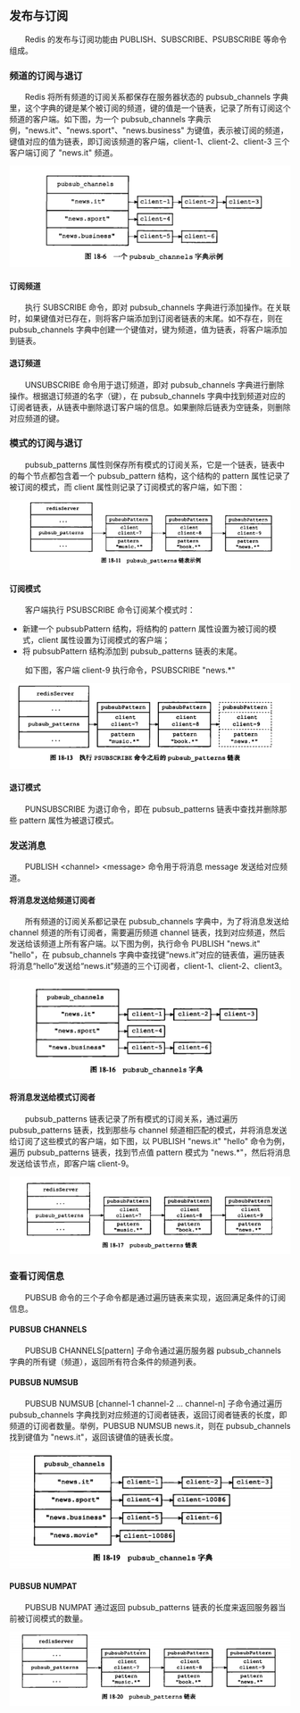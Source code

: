 
## 发布与订阅
　　Redis 的发布与订阅功能由 PUBLISH、SUBSCRIBE、PSUBSCRIBE 等命令组成。

### 频道的订阅与退订
　　Redis 将所有频道的订阅关系都保存在服务器状态的 pubsub_channels 字典里，这个字典的键是某个被订阅的频道，键的值是一个链表，记录了所有订阅这个频道的客户端。如下图，为一个 pubsub_channels 字典示例，"news.it"、"news.sport"、"news.business" 为键值，表示被订阅的频道，键值对应的值为链表，即订阅该频道的客户端，client-1、client-2、client-3 三个客户端订阅了 "news.it" 频道。
  
![avatar](chapter_18_p1.png)

#### 订阅频道
　　执行 SUBSCRIBE 命令，即对 pubsub_channels 字典进行添加操作。在关联时，如果键值对已存在，则将客户端添加到订阅者链表的末尾。如不存在，则在 pubsub_channels 字典中创建一个键值对，键为频道，值为链表，将客户端添加到链表。

#### 退订频道
　　UNSUBSCRIBE 命令用于退订频道，即对 pubsub_channels 字典进行删除操作。根据退订频道的名字（键），在 pubsub_channels 字典中找到频道对应的订阅者链表，从链表中删除退订客户端的信息。如果删除后链表为空链条，则删除对应频道的键。

### 模式的订阅与退订
　　pubsub_patterns 属性则保存所有模式的订阅关系，它是一个链表，链表中的每个节点都包含着一个 pubsub_pattern 结构，这个结构的 pattern 属性记录了被订阅的模式，而 client 属性则记录了订阅模式的客户端，如下图：
  
![avatar](chapter_18_p2.png)

#### 订阅模式
　　客户端执行 PSUBSCRIBE 命令订阅某个模式时：
  
- 新建一个 pubsubPattern 结构，将结构的 pattern 属性设置为被订阅的模式，client 属性设置为订阅模式的客户端；
- 将 pubsubPattern 结构添加到 pubsub_patterns 链表的末尾。

　　如下图，客户端 client-9 执行命令，PSUBSCRIBE "news.*"
  
![avatar](chapter_18_p3.png)

#### 退订模式
　　PUNSUBSCRIBE 为退订命令，即在 pubsub_patterns 链表中查找并删除那些 pattern 属性为被退订模式。

### 发送消息
　　PUBLISH &lt;channel&gt; &lt;message&gt; 命令用于将消息 message 发送给对应频道。

#### 将消息发送给频道订阅者
　　所有频道的订阅关系都记录在 pubsub_channels 字典中，为了将消息发送给 channel 频道的所有订阅者，需要遍历频道 channel 链表，找到对应频道，然后发送给该频道上所有客户端。以下图为例，执行命令 PUBLISH "news.it" "hello"，在 pubsub_channels 字典中查找键“news.it”对应的链表值，遍历链表将消息“hello”发送给“news.it”频道的三个订阅者，client-1、client-2、client3。 

![avatar](chapter_18_p4.png)

#### 将消息发送给模式订阅者
　　pubsub_patterns 链表记录了所有模式的订阅关系，通过遍历 pubsub_patterns 链表，找到那些与 channel 频道相匹配的模式，并将消息发送给订阅了这些模式的客户端，如下图，以 PUBLISH "news.it" "hello" 命令为例，遍历 pubsub_patterns 链表，找到节点值 pattern 模式为 "news.*"，然后将消息发送给该节点，即客户端 client-9。
  
![avatar](chapter_18_p5.png)

### 查看订阅信息
　　PUBSUB 命令的三个子命令都是通过遍历链表来实现，返回满足条件的订阅信息。

#### PUBSUB CHANNELS
　　PUBSUB CHANNELS[pattern] 子命令通过遍历服务器 pubsub_channels 字典的所有键（频道），返回所有符合条件的频道列表。

#### PUBSUB NUMSUB
　　PUBSUB NUMSUB [channel-1 channel-2 ... channel-n] 子命令通过遍历 pubsub_channels 字典找到对应频道的订阅者链表，返回订阅者链表的长度，即频道的订阅者数量。举例，PUBSUB NUMSUB news.it，则在 pubsub_channels 找到键值为 "news.it"，返回该键值的链表长度。
  
![avatar](chapter_18_p6.png)

#### PUBSUB NUMPAT 
　　PUBSUB NUMPAT 通过返回 pubsub_patterns 链表的长度来返回服务器当前被订阅模式的数量。
  
![avatar](chapter_18_p7.png)

